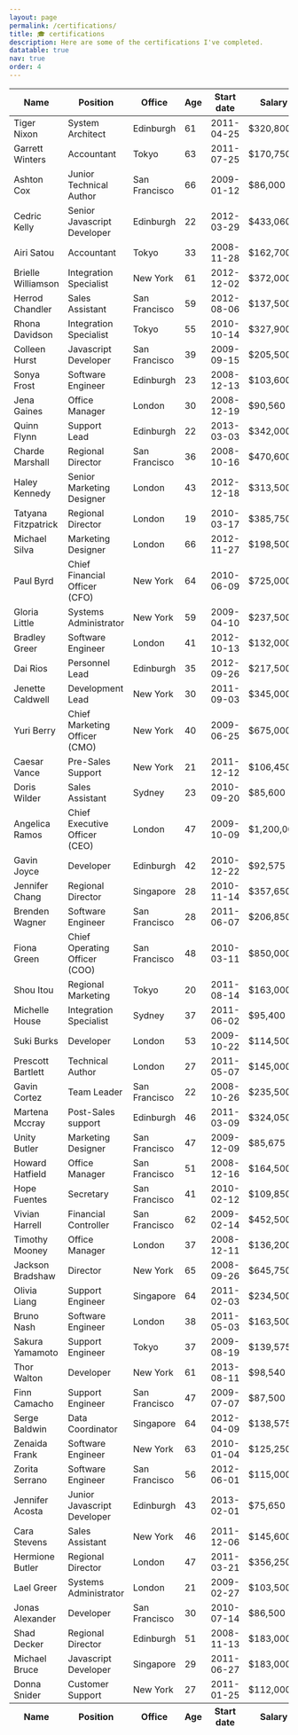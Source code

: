 ```yaml
---
layout: page
permalink: /certifications/
title: 🎓 certifications
description: Here are some of the certifications I've completed.
datatable: true
nav: true
order: 4
---
```


<table id="example" class="display" style="width:100%">
        <thead>
            <tr>
                <th>Name</th>
                <th>Position</th>
                <th>Office</th>
                <th>Age</th>
                <th>Start date</th>
                <th>Salary</th>
            </tr>
        </thead>
        <tbody>
            <tr>
                <td>Tiger Nixon</td>
                <td>System Architect</td>
                <td>Edinburgh</td>
                <td>61</td>
                <td>2011-04-25</td>
                <td>$320,800</td>
            </tr>
            <tr>
                <td>Garrett Winters</td>
                <td>Accountant</td>
                <td>Tokyo</td>
                <td>63</td>
                <td>2011-07-25</td>
                <td>$170,750</td>
            </tr>
            <tr>
                <td>Ashton Cox</td>
                <td>Junior Technical Author</td>
                <td>San Francisco</td>
                <td>66</td>
                <td>2009-01-12</td>
                <td>$86,000</td>
            </tr>
            <tr>
                <td>Cedric Kelly</td>
                <td>Senior Javascript Developer</td>
                <td>Edinburgh</td>
                <td>22</td>
                <td>2012-03-29</td>
                <td>$433,060</td>
            </tr>
            <tr>
                <td>Airi Satou</td>
                <td>Accountant</td>
                <td>Tokyo</td>
                <td>33</td>
                <td>2008-11-28</td>
                <td>$162,700</td>
            </tr>
            <tr>
                <td>Brielle Williamson</td>
                <td>Integration Specialist</td>
                <td>New York</td>
                <td>61</td>
                <td>2012-12-02</td>
                <td>$372,000</td>
            </tr>
            <tr>
                <td>Herrod Chandler</td>
                <td>Sales Assistant</td>
                <td>San Francisco</td>
                <td>59</td>
                <td>2012-08-06</td>
                <td>$137,500</td>
            </tr>
            <tr>
                <td>Rhona Davidson</td>
                <td>Integration Specialist</td>
                <td>Tokyo</td>
                <td>55</td>
                <td>2010-10-14</td>
                <td>$327,900</td>
            </tr>
            <tr>
                <td>Colleen Hurst</td>
                <td>Javascript Developer</td>
                <td>San Francisco</td>
                <td>39</td>
                <td>2009-09-15</td>
                <td>$205,500</td>
            </tr>
            <tr>
                <td>Sonya Frost</td>
                <td>Software Engineer</td>
                <td>Edinburgh</td>
                <td>23</td>
                <td>2008-12-13</td>
                <td>$103,600</td>
            </tr>
            <tr>
                <td>Jena Gaines</td>
                <td>Office Manager</td>
                <td>London</td>
                <td>30</td>
                <td>2008-12-19</td>
                <td>$90,560</td>
            </tr>
            <tr>
                <td>Quinn Flynn</td>
                <td>Support Lead</td>
                <td>Edinburgh</td>
                <td>22</td>
                <td>2013-03-03</td>
                <td>$342,000</td>
            </tr>
            <tr>
                <td>Charde Marshall</td>
                <td>Regional Director</td>
                <td>San Francisco</td>
                <td>36</td>
                <td>2008-10-16</td>
                <td>$470,600</td>
            </tr>
            <tr>
                <td>Haley Kennedy</td>
                <td>Senior Marketing Designer</td>
                <td>London</td>
                <td>43</td>
                <td>2012-12-18</td>
                <td>$313,500</td>
            </tr>
            <tr>
                <td>Tatyana Fitzpatrick</td>
                <td>Regional Director</td>
                <td>London</td>
                <td>19</td>
                <td>2010-03-17</td>
                <td>$385,750</td>
            </tr>
            <tr>
                <td>Michael Silva</td>
                <td>Marketing Designer</td>
                <td>London</td>
                <td>66</td>
                <td>2012-11-27</td>
                <td>$198,500</td>
            </tr>
            <tr>
                <td>Paul Byrd</td>
                <td>Chief Financial Officer (CFO)</td>
                <td>New York</td>
                <td>64</td>
                <td>2010-06-09</td>
                <td>$725,000</td>
            </tr>
            <tr>
                <td>Gloria Little</td>
                <td>Systems Administrator</td>
                <td>New York</td>
                <td>59</td>
                <td>2009-04-10</td>
                <td>$237,500</td>
            </tr>
            <tr>
                <td>Bradley Greer</td>
                <td>Software Engineer</td>
                <td>London</td>
                <td>41</td>
                <td>2012-10-13</td>
                <td>$132,000</td>
            </tr>
            <tr>
                <td>Dai Rios</td>
                <td>Personnel Lead</td>
                <td>Edinburgh</td>
                <td>35</td>
                <td>2012-09-26</td>
                <td>$217,500</td>
            </tr>
            <tr>
                <td>Jenette Caldwell</td>
                <td>Development Lead</td>
                <td>New York</td>
                <td>30</td>
                <td>2011-09-03</td>
                <td>$345,000</td>
            </tr>
            <tr>
                <td>Yuri Berry</td>
                <td>Chief Marketing Officer (CMO)</td>
                <td>New York</td>
                <td>40</td>
                <td>2009-06-25</td>
                <td>$675,000</td>
            </tr>
            <tr>
                <td>Caesar Vance</td>
                <td>Pre-Sales Support</td>
                <td>New York</td>
                <td>21</td>
                <td>2011-12-12</td>
                <td>$106,450</td>
            </tr>
            <tr>
                <td>Doris Wilder</td>
                <td>Sales Assistant</td>
                <td>Sydney</td>
                <td>23</td>
                <td>2010-09-20</td>
                <td>$85,600</td>
            </tr>
            <tr>
                <td>Angelica Ramos</td>
                <td>Chief Executive Officer (CEO)</td>
                <td>London</td>
                <td>47</td>
                <td>2009-10-09</td>
                <td>$1,200,000</td>
            </tr>
            <tr>
                <td>Gavin Joyce</td>
                <td>Developer</td>
                <td>Edinburgh</td>
                <td>42</td>
                <td>2010-12-22</td>
                <td>$92,575</td>
            </tr>
            <tr>
                <td>Jennifer Chang</td>
                <td>Regional Director</td>
                <td>Singapore</td>
                <td>28</td>
                <td>2010-11-14</td>
                <td>$357,650</td>
            </tr>
            <tr>
                <td>Brenden Wagner</td>
                <td>Software Engineer</td>
                <td>San Francisco</td>
                <td>28</td>
                <td>2011-06-07</td>
                <td>$206,850</td>
            </tr>
            <tr>
                <td>Fiona Green</td>
                <td>Chief Operating Officer (COO)</td>
                <td>San Francisco</td>
                <td>48</td>
                <td>2010-03-11</td>
                <td>$850,000</td>
            </tr>
            <tr>
                <td>Shou Itou</td>
                <td>Regional Marketing</td>
                <td>Tokyo</td>
                <td>20</td>
                <td>2011-08-14</td>
                <td>$163,000</td>
            </tr>
            <tr>
                <td>Michelle House</td>
                <td>Integration Specialist</td>
                <td>Sydney</td>
                <td>37</td>
                <td>2011-06-02</td>
                <td>$95,400</td>
            </tr>
            <tr>
                <td>Suki Burks</td>
                <td>Developer</td>
                <td>London</td>
                <td>53</td>
                <td>2009-10-22</td>
                <td>$114,500</td>
            </tr>
            <tr>
                <td>Prescott Bartlett</td>
                <td>Technical Author</td>
                <td>London</td>
                <td>27</td>
                <td>2011-05-07</td>
                <td>$145,000</td>
            </tr>
            <tr>
                <td>Gavin Cortez</td>
                <td>Team Leader</td>
                <td>San Francisco</td>
                <td>22</td>
                <td>2008-10-26</td>
                <td>$235,500</td>
            </tr>
            <tr>
                <td>Martena Mccray</td>
                <td>Post-Sales support</td>
                <td>Edinburgh</td>
                <td>46</td>
                <td>2011-03-09</td>
                <td>$324,050</td>
            </tr>
            <tr>
                <td>Unity Butler</td>
                <td>Marketing Designer</td>
                <td>San Francisco</td>
                <td>47</td>
                <td>2009-12-09</td>
                <td>$85,675</td>
            </tr>
            <tr>
                <td>Howard Hatfield</td>
                <td>Office Manager</td>
                <td>San Francisco</td>
                <td>51</td>
                <td>2008-12-16</td>
                <td>$164,500</td>
            </tr>
            <tr>
                <td>Hope Fuentes</td>
                <td>Secretary</td>
                <td>San Francisco</td>
                <td>41</td>
                <td>2010-02-12</td>
                <td>$109,850</td>
            </tr>
            <tr>
                <td>Vivian Harrell</td>
                <td>Financial Controller</td>
                <td>San Francisco</td>
                <td>62</td>
                <td>2009-02-14</td>
                <td>$452,500</td>
            </tr>
            <tr>
                <td>Timothy Mooney</td>
                <td>Office Manager</td>
                <td>London</td>
                <td>37</td>
                <td>2008-12-11</td>
                <td>$136,200</td>
            </tr>
            <tr>
                <td>Jackson Bradshaw</td>
                <td>Director</td>
                <td>New York</td>
                <td>65</td>
                <td>2008-09-26</td>
                <td>$645,750</td>
            </tr>
            <tr>
                <td>Olivia Liang</td>
                <td>Support Engineer</td>
                <td>Singapore</td>
                <td>64</td>
                <td>2011-02-03</td>
                <td>$234,500</td>
            </tr>
            <tr>
                <td>Bruno Nash</td>
                <td>Software Engineer</td>
                <td>London</td>
                <td>38</td>
                <td>2011-05-03</td>
                <td>$163,500</td>
            </tr>
            <tr>
                <td>Sakura Yamamoto</td>
                <td>Support Engineer</td>
                <td>Tokyo</td>
                <td>37</td>
                <td>2009-08-19</td>
                <td>$139,575</td>
            </tr>
            <tr>
                <td>Thor Walton</td>
                <td>Developer</td>
                <td>New York</td>
                <td>61</td>
                <td>2013-08-11</td>
                <td>$98,540</td>
            </tr>
            <tr>
                <td>Finn Camacho</td>
                <td>Support Engineer</td>
                <td>San Francisco</td>
                <td>47</td>
                <td>2009-07-07</td>
                <td>$87,500</td>
            </tr>
            <tr>
                <td>Serge Baldwin</td>
                <td>Data Coordinator</td>
                <td>Singapore</td>
                <td>64</td>
                <td>2012-04-09</td>
                <td>$138,575</td>
            </tr>
            <tr>
                <td>Zenaida Frank</td>
                <td>Software Engineer</td>
                <td>New York</td>
                <td>63</td>
                <td>2010-01-04</td>
                <td>$125,250</td>
            </tr>
            <tr>
                <td>Zorita Serrano</td>
                <td>Software Engineer</td>
                <td>San Francisco</td>
                <td>56</td>
                <td>2012-06-01</td>
                <td>$115,000</td>
            </tr>
            <tr>
                <td>Jennifer Acosta</td>
                <td>Junior Javascript Developer</td>
                <td>Edinburgh</td>
                <td>43</td>
                <td>2013-02-01</td>
                <td>$75,650</td>
            </tr>
            <tr>
                <td>Cara Stevens</td>
                <td>Sales Assistant</td>
                <td>New York</td>
                <td>46</td>
                <td>2011-12-06</td>
                <td>$145,600</td>
            </tr>
            <tr>
                <td>Hermione Butler</td>
                <td>Regional Director</td>
                <td>London</td>
                <td>47</td>
                <td>2011-03-21</td>
                <td>$356,250</td>
            </tr>
            <tr>
                <td>Lael Greer</td>
                <td>Systems Administrator</td>
                <td>London</td>
                <td>21</td>
                <td>2009-02-27</td>
                <td>$103,500</td>
            </tr>
            <tr>
                <td>Jonas Alexander</td>
                <td>Developer</td>
                <td>San Francisco</td>
                <td>30</td>
                <td>2010-07-14</td>
                <td>$86,500</td>
            </tr>
            <tr>
                <td>Shad Decker</td>
                <td>Regional Director</td>
                <td>Edinburgh</td>
                <td>51</td>
                <td>2008-11-13</td>
                <td>$183,000</td>
            </tr>
            <tr>
                <td>Michael Bruce</td>
                <td>Javascript Developer</td>
                <td>Singapore</td>
                <td>29</td>
                <td>2011-06-27</td>
                <td>$183,000</td>
            </tr>
            <tr>
                <td>Donna Snider</td>
                <td>Customer Support</td>
                <td>New York</td>
                <td>27</td>
                <td>2011-01-25</td>
                <td>$112,000</td>
            </tr>
        </tbody>
        <tfoot>
            <tr>
                <th>Name</th>
                <th>Position</th>
                <th>Office</th>
                <th>Age</th>
                <th>Start date</th>
                <th>Salary</th>
            </tr>
        </tfoot>
    </table>
